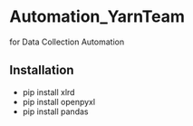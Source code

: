# Automation_YarnTeam
for Data Collection Automation

## Installation
- pip install xlrd
- pip install openpyxl
- pip install pandas